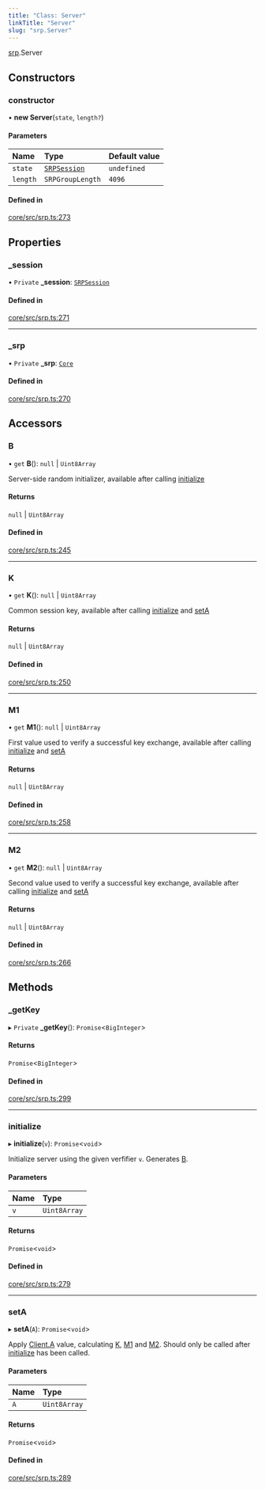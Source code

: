 ```yaml
---
title: "Class: Server"
linkTitle: "Server"
slug: "srp.Server"
---
```


[srp](../../modules/srp).Server

## Constructors

### constructor

• **new Server**(`state`, `length?`)

#### Parameters

| Name     | Type                              | Default value |
| :------- | :-------------------------------- | :------------ |
| `state`  | [`SRPSession`](../srp.SRPSession) | `undefined`   |
| `length` | `SRPGroupLength`                  | `4096`        |

#### Defined in

[core/src/srp.ts:273](https://github.com/padloc/padloc/blob/b00eb4fd/packages/core/src/srp.ts#L273)

## Properties

### \_session

• `Private` **\_session**: [`SRPSession`](../srp.SRPSession)

#### Defined in

[core/src/srp.ts:271](https://github.com/padloc/padloc/blob/b00eb4fd/packages/core/src/srp.ts#L271)

---

### \_srp

• `Private` **\_srp**: [`Core`](../srp.Core)

#### Defined in

[core/src/srp.ts:270](https://github.com/padloc/padloc/blob/b00eb4fd/packages/core/src/srp.ts#L270)

## Accessors

### B

• `get` **B**(): `null` \| `Uint8Array`

Server-side random initializer, available after calling
[initialize](srp.Server.md#initialize)

#### Returns

`null` \| `Uint8Array`

#### Defined in

[core/src/srp.ts:245](https://github.com/padloc/padloc/blob/b00eb4fd/packages/core/src/srp.ts#L245)

---

### K

• `get` **K**(): `null` \| `Uint8Array`

Common session key, available after calling
[initialize](srp.Server.md#initialize) and [setA](srp.Server.md#seta)

#### Returns

`null` \| `Uint8Array`

#### Defined in

[core/src/srp.ts:250](https://github.com/padloc/padloc/blob/b00eb4fd/packages/core/src/srp.ts#L250)

---

### M1

• `get` **M1**(): `null` \| `Uint8Array`

First value used to verify a successful key exchange, available after calling
[initialize](srp.Server.md#initialize) and [setA](srp.Server.md#seta)

#### Returns

`null` \| `Uint8Array`

#### Defined in

[core/src/srp.ts:258](https://github.com/padloc/padloc/blob/b00eb4fd/packages/core/src/srp.ts#L258)

---

### M2

• `get` **M2**(): `null` \| `Uint8Array`

Second value used to verify a successful key exchange, available after calling
[initialize](srp.Server.md#initialize) and [setA](srp.Server.md#seta)

#### Returns

`null` \| `Uint8Array`

#### Defined in

[core/src/srp.ts:266](https://github.com/padloc/padloc/blob/b00eb4fd/packages/core/src/srp.ts#L266)

## Methods

### \_getKey

▸ `Private` **\_getKey**(): `Promise`<`BigInteger`\>

#### Returns

`Promise`<`BigInteger`\>

#### Defined in

[core/src/srp.ts:299](https://github.com/padloc/padloc/blob/b00eb4fd/packages/core/src/srp.ts#L299)

---

### initialize

▸ **initialize**(`v`): `Promise`<`void`\>

Initialize server using the given verfifier `v`. Generates [B](srp.Server.md#b).

#### Parameters

| Name | Type         |
| :--- | :----------- |
| `v`  | `Uint8Array` |

#### Returns

`Promise`<`void`\>

#### Defined in

[core/src/srp.ts:279](https://github.com/padloc/padloc/blob/b00eb4fd/packages/core/src/srp.ts#L279)

---

### setA

▸ **setA**(`A`): `Promise`<`void`\>

Apply [Client.A](srp.Client.md#a) value, calculating [K](srp.Server.md#k),
[M1](srp.Server.md#m1) and [M2](srp.Server.md#m2). Should only be called after
[initialize](srp.Server.md#initialize) has been called.

#### Parameters

| Name | Type         |
| :--- | :----------- |
| `A`  | `Uint8Array` |

#### Returns

`Promise`<`void`\>

#### Defined in

[core/src/srp.ts:289](https://github.com/padloc/padloc/blob/b00eb4fd/packages/core/src/srp.ts#L289)
